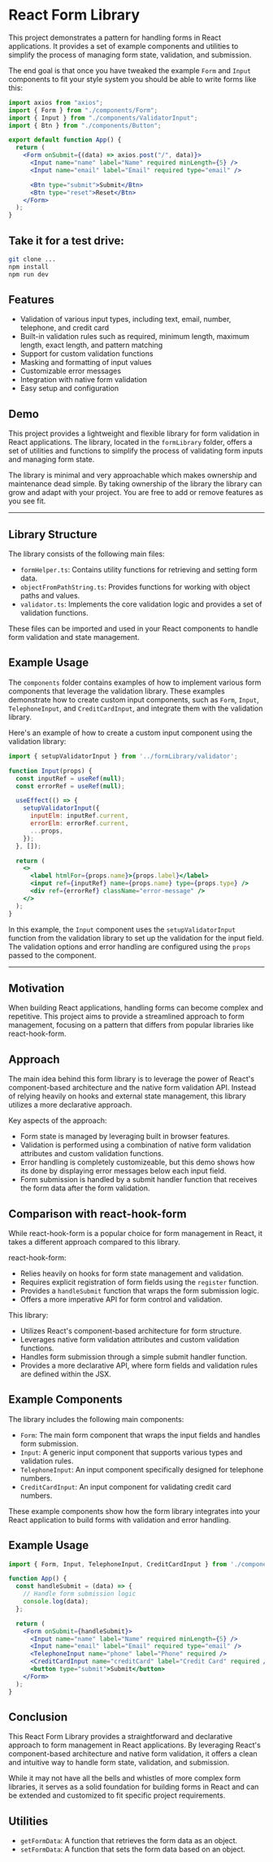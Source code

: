 # React Form Library

This project demonstrates a pattern for handling forms in React applications. It provides a set of example components and utilities to simplify the process of managing form state, validation, and submission.

The end goal is that once you have tweaked the example `Form` and `Input` components to fit your style system you should be able to write forms like this:

```jsx
import axios from "axios";
import { Form } from "./components/Form";
import { Input } from "./components/ValidatorInput";
import { Btn } from "./components/Button";

export default function App() {
  return (
    <Form onSubmit={(data) => axios.post("/", data)}>
      <Input name="name" label="Name" required minLength={5} />
      <Input name="email" label="Email" required type="email" />

      <Btn type="submit">Submit</Btn>
      <Btn type="reset">Reset</Btn>
    </Form>
  );
}
```

## Take it for a test drive:

```bash
git clone ...
npm install
npm run dev
```

## Features

- Validation of various input types, including text, email, number, telephone, and credit card
- Built-in validation rules such as required, minimum length, maximum length, exact length, and pattern matching
- Support for custom validation functions
- Masking and formatting of input values
- Customizable error messages
- Integration with native form validation
- Easy setup and configuration

## Demo

This project provides a lightweight and flexible library for form validation in React applications. The library, located in the `formLibrary` folder, offers a set of utilities and functions to simplify the process of validating form inputs and managing form state.

The library is minimal and very approachable which makes ownership and maintenance dead simple.
By taking ownership of the library the library can grow and adapt with your project.
You are free to add or remove features as you see fit.

---

## Library Structure

The library consists of the following main files:

- `formHelper.ts`: Contains utility functions for retrieving and setting form data.
- `objectFromPathString.ts`: Provides functions for working with object paths and values.
- `validator.ts`: Implements the core validation logic and provides a set of validation functions.

These files can be imported and used in your React components to handle form validation and state management.

## Example Usage

The `components` folder contains examples of how to implement various form components that leverage the validation library. These examples demonstrate how to create custom input components, such as `Form`, `Input`, `TelephoneInput`, and `CreditCardInput`, and integrate them with the validation library.

Here's an example of how to create a custom input component using the validation library:

```jsx
import { setupValidatorInput } from '../formLibrary/validator';

function Input(props) {
  const inputRef = useRef(null);
  const errorRef = useRef(null);

  useEffect(() => {
    setupValidatorInput({
      inputElm: inputRef.current,
      errorElm: errorRef.current,
      ...props,
    });
  }, []);

  return (
    <>
      <label htmlFor={props.name}>{props.label}</label>
      <input ref={inputRef} name={props.name} type={props.type} />
      <div ref={errorRef} className="error-message" />
    </>
  );
}
```

In this example, the `Input` component uses the `setupValidatorInput` function from the validation library to set up the validation for the input field. The validation options and error handling are configured using the `props` passed to the component.

---

## Motivation

When building React applications, handling forms can become complex and repetitive. This project aims to provide a streamlined approach to form management, focusing on a pattern that differs from popular libraries like react-hook-form.

## Approach

The main idea behind this form library is to leverage the power of React's component-based architecture and the native form validation API. Instead of relying heavily on hooks and external state management, this library utilizes a more declarative approach.

Key aspects of the approach:

- Form state is managed by leveraging built in browser features.
- Validation is performed using a combination of native form validation attributes and custom validation functions.
- Error handling is completely customizeable, but this demo shows how its done by displaying error messages below each input field.
- Form submission is handled by a submit handler function that receives the form data after the form validation.

## Comparison with react-hook-form

While react-hook-form is a popular choice for form management in React, it takes a different approach compared to this library.

react-hook-form:
- Relies heavily on hooks for form state management and validation.
- Requires explicit registration of form fields using the `register` function.
- Provides a `handleSubmit` function that wraps the form submission logic.
- Offers a more imperative API for form control and validation.

This library:
- Utilizes React's component-based architecture for form structure.
- Leverages native form validation attributes and custom validation functions.
- Handles form submission through a simple submit handler function.
- Provides a more declarative API, where form fields and validation rules are defined within the JSX.

## Example Components

The library includes the following main components:

- `Form`: The main form component that wraps the input fields and handles form submission.
- `Input`: A generic input component that supports various types and validation rules.
- `TelephoneInput`: An input component specifically designed for telephone numbers.
- `CreditCardInput`: An input component for validating credit card numbers.

These example components show how the form library integrates into your React application to build forms with validation and error handling.

## Example Usage

```jsx
import { Form, Input, TelephoneInput, CreditCardInput } from './components';

function App() {
  const handleSubmit = (data) => {
    // Handle form submission logic
    console.log(data);
  };

  return (
    <Form onSubmit={handleSubmit}>
      <Input name="name" label="Name" required minLength={5} />
      <Input name="email" label="Email" required type="email" />
      <TelephoneInput name="phone" label="Phone" required />
      <CreditCardInput name="creditCard" label="Credit Card" required />
      <button type="submit">Submit</button>
    </Form>
  );
}
```

## Conclusion

This React Form Library provides a straightforward and declarative approach to form management in React applications. By leveraging React's component-based architecture and native form validation, it offers a clean and intuitive way to handle form state, validation, and submission.

While it may not have all the bells and whistles of more complex form libraries, it serves as a solid foundation for building forms in React and can be extended and customized to fit specific project requirements.

## Utilities

- `getFormData`: A function that retrieves the form data as an object.
- `setFormData`: A function that sets the form data based on an object.

